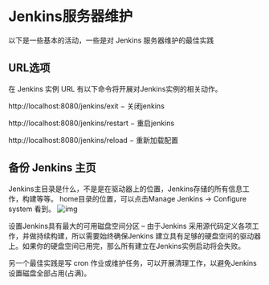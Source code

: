 # Jenkins服务器维护

以下是一些基本的活动，一些是对 Jenkins 服务器维护的最佳实践

## URL选项

在 Jenkins 实例 URL 有以下命令将开展对Jenkins实例的相关动作。

http://localhost:8080/jenkins/exit − 关闭jenkins

http://localhost:8080/jenkins/restart − 重启jenkins

http://localhost:8080/jenkins/reload − 重新加载配置

## 备份 Jenkins 主页

Jenkins主目录是什么，不是是在驱动器上的位置，Jenkins存储的所有信息工作，构建等等。 home目录的位置，可以点击Manage Jenkins → Configure system 看到。
![img](http://www.yiibai.com/uploads/tutorial/20151230/1-151230154145943.jpg)

设置Jenkins具有最大的可用磁盘空间分区 – 由于Jenkins 采用源代码定义各项工作，并做持续构建，所以需要始终确保Jenkins 建立具有足够的硬盘空间的驱动器上。如果你的硬盘空间已用完，那么所有建立在Jenkins实例启动将会失败。

另一个最佳实践是写 cron 作业或维护任务，可以开展清理工作，以避免Jenkins设置磁盘全部占用(占满)。